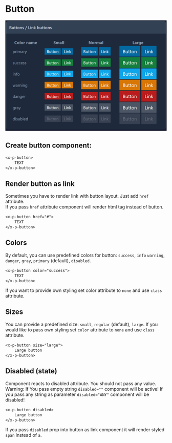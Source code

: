 # Button
![Buttons palette](images/buttons.jpg)


## Create button component:
```bladehtml
<x-p-button>
    TEXT
</x-p-button>
```

## Render button as link
Sometimes you have to render link with button layout. Just add `href` attribute.   
If you pass `href` attribute component will render <a></a> html tag instead of button.
```bladehtml
<x-p-button href="#">
    TEXT
</x-p-button>
```


## Colors
By default, you can use predefined colors for button: `success`,  `info` `warning`, `danger`, `gray`, `primary` (default), `disabled`.

```bladehtml
<x-p-button color="success">
    TEXT
</x-p-button>
```
If you want to provide own styling set color attribute to `none` and use `class` attribute.

## Sizes

You can provide a predefined size: `small`, `regular` (default), `large`. If you would like to pass own styling set `color` attribute to `none` and use `class` attribute.

```bladehtml
<x-p-button size="large">
    Large button
</x-p-button>
```

## Disabled (state)

Component reacts to disabled attribute. You should not pass any value.
Warning: If You pass empty string `disabled=""` component will be active! 
If you pass any string as parameter `disabled="ANY"` component will be disabled!

```bladehtml
<x-p-button disabled>
    Large button
</x-p-button>
```
If you pass `disabled` prop into button as link component it will render styled `span` instead of `a`. 
